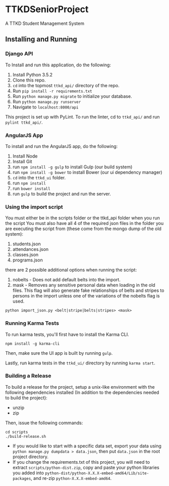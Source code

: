 # TTKDSeniorProject
A TTKD Student Management System

## Installing and Running
### Django API
To Install and run this application, do the following:

1. Install Python 3.5.2
2. Clone this repo.
3. `cd` into the topmost `ttkd_api/` directory of the repo.
4. Run `pip install -r requirements.txt`
5. Run `python manage.py migrate` to initialize your database.
6. Run `python manage.py runserver`
7. Navigate to `localhost:8000/api`

This project is set up with PyLint. To run the linter, cd to `ttkd_api/` and run `pylint ttkd_api/`.

### AngularJS App
To install and run the AngularJS app, do the following:

1. Install Node
2. Install Git
3. run `npm install -g gulp` to install Gulp (our build system)
4. run `npm install -g bower` to install Bower (our ui dependency manager)
5. `cd` into the `ttkd_ui` folder.
6. run `npm install`
7. run `bower install`
8. run `gulp` to build the project and run the server.

### Using the import script
You must either be in the scripts folder or the ttkd_api folder when you run the script
You must also have all 4 of the required json files in the folder you are executing the script from (these come from the mongo dump of the old system):

1. students.json
2. attendances.json
3. classes.json
4. programs.json

there are 2 possible additional options when running the script:

1. nobelts - Does not add default belts into the import.
2. mask - Removes any sensitive personal data when loading in the old files. This flag will also generate fake relationships of belts and stripes to persons in the import unless one of the variations of the nobelts flag is used.

`python import_json.py <belt|stripe|belts|stripes> <mask>`

### Running Karma Tests

To run karma tests, you'll first have to install the Karma CLI.

`npm install -g karma-cli`

Then, make sure the UI app is built by running `gulp`.

Lastly, run karma tests in the `ttkd_ui/` directory by running `karma start`.

### Building a Release
To build a release for the project, setup a unix-like environment with the following dependencies installed (In addition to the dependencies needed to build the project):

- unzip
- zip

Then, issue the following commands:

```
cd scripts
./build-release.sh
```

- If you would like to start with a specific data set, export your data using `python manage.py dumpdata > data.json`, then put `data.json` in the root project directory.
- If you change the requirements.txt of this project, you will need to extract `scripts/python-dist.zip`, copy and paste your python libraries you added into `python-dist/python-X.X.X-embed-amd64/Lib/site-packages`, and re-zip `python-X.X.X-embed-amd64`.
